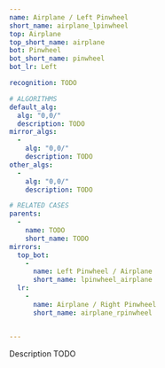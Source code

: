 ```yaml
---
name: Airplane / Left Pinwheel
short_name: airplane_lpinwheel
top: Airplane
top_short_name: airplane
bot: Pinwheel
bot_short_name: pinwheel
bot_lr: Left

recognition: TODO

# ALGORITHMS
default_alg:
  alg: "0,0/"
  description: TODO
mirror_algs:
  -
    alg: "0,0/"
    description: TODO
other_algs:
  -
    alg: "0,0/"
    description: TODO

# RELATED CASES
parents:
  -
    name: TODO
    short_name: TODO
mirrors:
  top_bot:
    -
      name: Left Pinwheel / Airplane
      short_name: lpinwheel_airplane
  lr:
    -
      name: Airplane / Right Pinwheel
      short_name: airplane_rpinwheel


---
```


Description TODO

